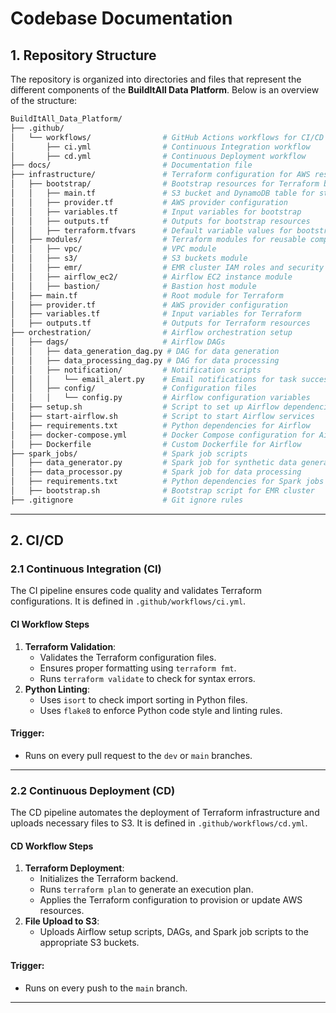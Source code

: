 # **Codebase Documentation**

## **1. Repository Structure**
The repository is organized into directories and files that represent the different components of the **BuildItAll Data Platform**. Below is an overview of the structure:
```graphql
BuildItAll_Data_Platform/
├── .github/
│   └── workflows/                # GitHub Actions workflows for CI/CD
│       ├── ci.yml                # Continuous Integration workflow
│       ├── cd.yml                # Continuous Deployment workflow
├── docs/                         # Documentation file
├── infrastructure/               # Terraform configuration for AWS resources
│   ├── bootstrap/                # Bootstrap resources for Terraform backend
│   │   ├── main.tf               # S3 bucket and DynamoDB table for state storage
│   │   ├── provider.tf           # AWS provider configuration
│   │   ├── variables.tf          # Input variables for bootstrap
│   │   ├── outputs.tf            # Outputs for bootstrap resources
│   │   ├── terraform.tfvars      # Default variable values for bootstrap
│   ├── modules/                  # Terraform modules for reusable components
│   │   ├── vpc/                  # VPC module
│   │   ├── s3/                   # S3 buckets module
│   │   ├── emr/                  # EMR cluster IAM roles and security groups
│   │   ├── airflow_ec2/          # Airflow EC2 instance module
│   │   ├── bastion/              # Bastion host module
│   ├── main.tf                   # Root module for Terraform
│   ├── provider.tf               # AWS provider configuration
│   ├── variables.tf              # Input variables for Terraform
│   ├── outputs.tf                # Outputs for Terraform resources
├── orchestration/                # Airflow orchestration setup
│   ├── dags/                     # Airflow DAGs
│   │   ├── data_generation_dag.py # DAG for data generation
│   │   ├── data_processing_dag.py # DAG for data processing
│   │   ├── notification/         # Notification scripts
│   │   │   └── email_alert.py    # Email notifications for task success/failure
│   │   ├── config/               # Configuration files
│   │   │   └── config.py         # Airflow configuration variables
│   ├── setup.sh                  # Script to set up Airflow dependencies
│   ├── start-airflow.sh          # Script to start Airflow services
│   ├── requirements.txt          # Python dependencies for Airflow
│   ├── docker-compose.yml        # Docker Compose configuration for Airflow
│   ├── Dockerfile                # Custom Dockerfile for Airflow
├── spark_jobs/                   # Spark job scripts
│   ├── data_generator.py         # Spark job for synthetic data generation
│   ├── data_processor.py         # Spark job for data processing
│   ├── requirements.txt          # Python dependencies for Spark jobs
│   ├── bootstrap.sh              # Bootstrap script for EMR cluster
├── .gitignore                    # Git ignore rules
```
---

## **2. CI/CD**

### **2.1 Continuous Integration (CI)**
The CI pipeline ensures code quality and validates Terraform configurations. It is defined in `.github/workflows/ci.yml`.

#### **CI Workflow Steps**
1. **Terraform Validation**:
   - Validates the Terraform configuration files.
   - Ensures proper formatting using `terraform fmt`.
   - Runs `terraform validate` to check for syntax errors.
2. **Python Linting**:
   - Uses `isort` to check import sorting in Python files.
   - Uses `flake8` to enforce Python code style and linting rules.

#### **Trigger**:
- Runs on every pull request to the `dev` or `main` branches.

---

### **2.2 Continuous Deployment (CD)**
The CD pipeline automates the deployment of Terraform infrastructure and uploads necessary files to S3. It is defined in `.github/workflows/cd.yml`.

#### **CD Workflow Steps**
1. **Terraform Deployment**:
   - Initializes the Terraform backend.
   - Runs `terraform plan` to generate an execution plan.
   - Applies the Terraform configuration to provision or update AWS resources.
2. **File Upload to S3**:
   - Uploads Airflow setup scripts, DAGs, and Spark job scripts to the appropriate S3 buckets.

#### **Trigger**:
- Runs on every push to the `main` branch.

---
